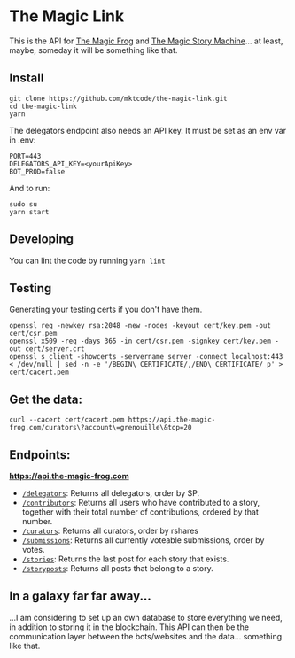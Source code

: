 # The Magic Link

This is the API for [The Magic Frog](https://github.com/mktcode/the-magic-frog) and [The Magic Story Machine](https://github.com/mktcode/the-magic-story-machine)... at least, maybe, someday it will be something like that.

## Install

```
git clone https://github.com/mktcode/the-magic-link.git
cd the-magic-link
yarn
```

The delegators endpoint also needs an API key. It must be set as an env var in .env:

```
PORT=443
DELEGATORS_API_KEY=<yourApiKey>
BOT_PROD=false
```

And to run:

```
sudo su
yarn start
```

## Developing

You can lint the code by running `yarn lint`

## Testing 

Generating your testing certs if you don't have them.

```
openssl req -newkey rsa:2048 -new -nodes -keyout cert/key.pem -out cert/csr.pem
openssl x509 -req -days 365 -in cert/csr.pem -signkey cert/key.pem -out cert/server.crt
openssl s_client -showcerts -servername server -connect localhost:443 < /dev/null | sed -n -e '/BEGIN\ CERTIFICATE/,/END\ CERTIFICATE/ p' > cert/cacert.pem
```

## Get the data:

```
curl --cacert cert/cacert.pem https://api.the-magic-frog.com/curators\?account\=grenouille\&top=20
```


## Endpoints:

**https://api.the-magic-frog.com**
- [`/delegators`](https://github.com/mktcode/the-magic-link/blob/master/index.js#L22): Returns all delegators, order by SP.
- [`/contributors`](https://github.com/mktcode/the-magic-link/blob/master/index.js#L46): Returns all users who have contributed to a story, together with their total number of contributions, ordered by that number.
- [`/curators`](https://github.com/mktcode/the-magic-link/blob/master/index.js): Returns all curators, order by rshares
- [`/submissions`](https://github.com/mktcode/the-magic-link/blob/master/index.js#L80): Returns all currently voteable submissions, order by votes.
- [`/stories`](https://github.com/mktcode/the-magic-link/blob/master/index.js#L64): Returns the last post for each story that exists.
- [`/storyposts`](https://github.com/mktcode/the-magic-link/blob/master/index.js#L96): Returns all posts that belong to a story.

## In a galaxy far far away...

...I am considering to set up an own database to store everything we need, in addition to storing it in the blockchain.
This API can then be the communication layer between the bots/websites and the data... something like that.
